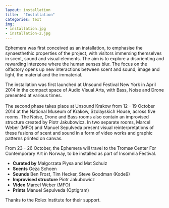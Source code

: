 ```yaml
---
layout: installation
title:  "Installation"
categories: text
img: 
- installation.jpg
- installation-2.jpg
---
```


Ephemera was first conceived as an installation, to emphasise the synaesthethic properties of the project, with visitors immersing themselves in scent, sound and visual elements. The aim is to explore a disorienting and rewarding interzone where the human senses blur. The focus on the olfactory opens up new interactions between scent and sound, image and light, the material and the immaterial.


The installation was first launched at Unsound Festival New York in April 2014 in the compact space of Audio Visual Arts, with Bass, Noise and Drone presented at various times. 
<br>  
The second phase takes place at Unsound Krakow from 12 - 19 October 2014 at the National Museum of Krakow, Szolayskich House, across five rooms. The Noise, Drone and Bass rooms also contain an improvised structure created by Piotr Jakubowicz. In two separate rooms, Marcel Weber (MFO) and Manuel Sepulveda present visual reinterpretations of these fusions of scent and sound in a form of video works and graphic patterns printed on canvas.


From 23 - 26 October, the Ephemera will travel to the Tromsø Center For Contemporary Art in Norway, to be installed as part of Insomnia Festival.


* **Curated by** Małgorzata Płysa and Mat Schulz
* **Scents** Geza Schoen
* **Sounds** Ben Frost, Tim Hecker, Steve Goodman (Kode9) 
* **Improvised structure** Piotr Jakubowicz
* **Video** Marcel Weber (MFO)
* **Prints** Manuel Sepulveda (Optigram)

Thanks to the Rolex Institute for their support.
